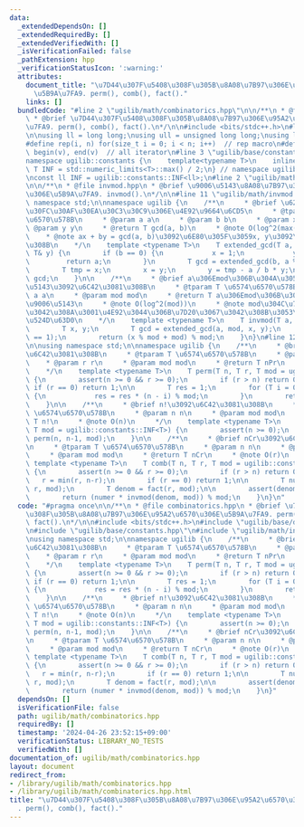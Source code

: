 ```yaml
---
data:
  _extendedDependsOn: []
  _extendedRequiredBy: []
  _extendedVerifiedWith: []
  _isVerificationFailed: false
  _pathExtension: hpp
  _verificationStatusIcon: ':warning:'
  attributes:
    document_title: "\u7D44\u307F\u5408\u308F\u305B\u8A08\u7B97\u306E\u95A2\u6570\u306E\
      \u5B9A\u7FA9. perm(), comb(), fact()."
    links: []
  bundledCode: "#line 2 \"ugilib/math/combinatorics.hpp\"\n\n/**\n * @file combinatorics.hpp\n\
    \ * @brief \u7D44\u307F\u5408\u308F\u305B\u8A08\u7B97\u306E\u95A2\u6570\u306E\u5B9A\
    \u7FA9. perm(), comb(), fact().\n*/\n\n#include <bits/stdc++.h>\n#line 2 \"ugilib/base/definitions.hpp\"\
    \n\nusing ll = long long;\nusing ull = unsigned long long;\nusing ld = long double;\n\
    #define rep(i, n) for(size_t i = 0; i < n; i++)  // rep macro\n#define all(v)\
    \ begin(v), end(v)  // all iterator\n#line 3 \"ugilib/base/constants.hpp\"\n\n\
    namespace ugilib::constants {\n    template<typename T>\n    inline constexpr\
    \ T INF = std::numeric_limits<T>::max() / 2;\n} // namespace ugilib::constants\n\
    \nconst ll INF = ugilib::constants::INF<ll>;\n#line 2 \"ugilib/math/invmod.hpp\"\
    \n\n/**\n * @file invmod.hpp\n * @brief \u9006\u5143\u8A08\u7B97\u306E\u95A2\u6570\
    \u306E\u5B9A\u7FA9. invmod().\n*/\n\n#line 11 \"ugilib/math/invmod.hpp\"\n\nusing\
    \ namespace std;\n\nnamespace ugilib {\n    /**\n     * @brief \u62E1\u5F35\u30E6\
    \u30FC\u30AF\u30EA\u30C3\u30C9\u306E\u4E92\u9664\u6CD5\n     * @tparam T \u6574\
    \u6570\u578B\n     * @param a a\n     * @param b b\n     * @param x x\n     *\
    \ @param y y\n     * @return T gcd(a, b)\n     * @note O(log^2(max(a, b)))\n \
    \    * @note ax + by = gcd(a, b)\u3092\u6E80\u305F\u3059x, y\u3092\u6C42\u3081\
    \u308B\n    */\n    template <typename T>\n    T extended_gcd(T a, T b, T& x,\
    \ T& y) {\n        if (b == 0) {\n            x = 1;\n            y = 0;\n   \
    \         return a;\n        }\n        T gcd = extended_gcd(b, a % b, x, y);\n\
    \        T tmp = x;\n        x = y;\n        y = tmp - a / b * y;\n        return\
    \ gcd;\n    }\n\n    /**\n     * @brief a\u306Emod\u306B\u304A\u3051\u308B\u9006\
    \u5143\u3092\u6C42\u3081\u308B\n     * @tparam T \u6574\u6570\u578B\n     * @param\
    \ a a\n     * @param mod mod\n     * @return T a\u306Emod\u306B\u304A\u3051\u308B\
    \u9006\u5143\n     * @note O(log^2(mod))\n     * @note mod\u304C\u7D20\u6570\u3067\
    \u3042\u308A\u3001\u4E92\u3044\u306B\u7D20\u3067\u3042\u308B\u3053\u3068\u304C\
    \u524D\u63D0\n    */\n    template <typename T>\n    T invmod(T a, T mod) {\n\
    \        T x, y;\n        T gcd = extended_gcd(a, mod, x, y);\n        assert(gcd\
    \ == 1);\n        return (x % mod + mod) % mod;\n    }\n}\n#line 12 \"ugilib/math/combinatorics.hpp\"\
    \n\nusing namespace std;\n\nnamespace ugilib {\n    /**\n     * @brief nPr\u3092\
    \u6C42\u3081\u308B\n     * @tparam T \u6574\u6570\u578B\n     * @param n n\n \
    \    * @param r r\n     * @param mod mod\n     * @return T nPr\n     * @note O(r)\n\
    \    */\n    template <typename T>\n    T perm(T n, T r, T mod = ugilib::constants::INF<T>)\
    \ {\n        assert(n >= 0 && r >= 0);\n        if (r > n) return 0;\n       \
    \ if (r == 0) return 1;\n\n        T res = 1;\n        for (T i = 0; i < r; i++)\
    \ {\n            res = res * (n - i) % mod;\n        }\n        return res;\n\
    \    }\n\n    /**\n     * @brief n!\u3092\u6C42\u3081\u308B\n     * @tparam T\
    \ \u6574\u6570\u578B\n     * @param n n\n     * @param mod mod\n     * @return\
    \ T n!\n     * @note O(n)\n     */\n    template <typename T>\n    T fact(T n,\
    \ T mod = ugilib::constants::INF<T>) {\n        assert(n >= 0);\n        return\
    \ perm(n, n-1, mod);\n    }\n\n    /**\n     * @brief nCr\u3092\u6C42\u3081\u308B\
    \n     * @tparam T \u6574\u6570\u578B\n     * @param n n\n     * @param r r\n\
    \     * @param mod mod\n     * @return T nCr\n     * @note O(r)\n     */\n   \
    \ template <typename T>\n    T comb(T n, T r, T mod = ugilib::constants::INF<T>)\
    \ {\n        assert(n >= 0 && r >= 0);\n        if (r > n) return 0;\n\n     \
    \   r = min(r, n-r);\n        if (r == 0) return 1;\n\n        T numer = perm(n,\
    \ r, mod);\n        T denom = fact(r, mod);\n\n        assert(denom != 0);\n\n\
    \        return (numer * invmod(denom, mod)) % mod;\n    }\n}\n"
  code: "#pragma once\n\n/**\n * @file combinatorics.hpp\n * @brief \u7D44\u307F\u5408\
    \u308F\u305B\u8A08\u7B97\u306E\u95A2\u6570\u306E\u5B9A\u7FA9. perm(), comb(),\
    \ fact().\n*/\n\n#include <bits/stdc++.h>\n#include \"ugilib/base/definitions.hpp\"\
    \n#include \"ugilib/base/constants.hpp\"\n#include \"ugilib/math/invmod.hpp\"\n\
    \nusing namespace std;\n\nnamespace ugilib {\n    /**\n     * @brief nPr\u3092\
    \u6C42\u3081\u308B\n     * @tparam T \u6574\u6570\u578B\n     * @param n n\n \
    \    * @param r r\n     * @param mod mod\n     * @return T nPr\n     * @note O(r)\n\
    \    */\n    template <typename T>\n    T perm(T n, T r, T mod = ugilib::constants::INF<T>)\
    \ {\n        assert(n >= 0 && r >= 0);\n        if (r > n) return 0;\n       \
    \ if (r == 0) return 1;\n\n        T res = 1;\n        for (T i = 0; i < r; i++)\
    \ {\n            res = res * (n - i) % mod;\n        }\n        return res;\n\
    \    }\n\n    /**\n     * @brief n!\u3092\u6C42\u3081\u308B\n     * @tparam T\
    \ \u6574\u6570\u578B\n     * @param n n\n     * @param mod mod\n     * @return\
    \ T n!\n     * @note O(n)\n     */\n    template <typename T>\n    T fact(T n,\
    \ T mod = ugilib::constants::INF<T>) {\n        assert(n >= 0);\n        return\
    \ perm(n, n-1, mod);\n    }\n\n    /**\n     * @brief nCr\u3092\u6C42\u3081\u308B\
    \n     * @tparam T \u6574\u6570\u578B\n     * @param n n\n     * @param r r\n\
    \     * @param mod mod\n     * @return T nCr\n     * @note O(r)\n     */\n   \
    \ template <typename T>\n    T comb(T n, T r, T mod = ugilib::constants::INF<T>)\
    \ {\n        assert(n >= 0 && r >= 0);\n        if (r > n) return 0;\n\n     \
    \   r = min(r, n-r);\n        if (r == 0) return 1;\n\n        T numer = perm(n,\
    \ r, mod);\n        T denom = fact(r, mod);\n\n        assert(denom != 0);\n\n\
    \        return (numer * invmod(denom, mod)) % mod;\n    }\n}"
  dependsOn: []
  isVerificationFile: false
  path: ugilib/math/combinatorics.hpp
  requiredBy: []
  timestamp: '2024-04-26 23:52:15+09:00'
  verificationStatus: LIBRARY_NO_TESTS
  verifiedWith: []
documentation_of: ugilib/math/combinatorics.hpp
layout: document
redirect_from:
- /library/ugilib/math/combinatorics.hpp
- /library/ugilib/math/combinatorics.hpp.html
title: "\u7D44\u307F\u5408\u308F\u305B\u8A08\u7B97\u306E\u95A2\u6570\u306E\u5B9A\u7FA9\
  . perm(), comb(), fact()."
---
```


